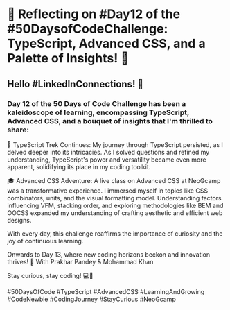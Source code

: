 # 🚀 Reflecting on #Day12 of the #50DaysofCodeChallenge: TypeScript, Advanced CSS, and a Palette of Insights! 🚀

## Hello #LinkedInConnections! 👋

### Day 12 of the 50 Days of Code Challenge has been a kaleidoscope of learning, encompassing TypeScript, Advanced CSS, and a bouquet of insights that I'm thrilled to share:

🔷 TypeScript Trek Continues: My journey through TypeScript persisted, as I delved deeper into its intricacies. As I solved questions and refined my understanding, TypeScript's power and versatility became even more apparent, solidifying its place in my coding toolkit.

🎓 Advanced CSS Adventure: A live class on Advanced CSS at NeoGcamp was a transformative experience. I immersed myself in topics like CSS combinators, units, and the visual formatting model. Understanding factors influencing VFM, stacking order, and exploring methodologies like BEM and OOCSS expanded my understanding of crafting aesthetic and efficient web designs.

With every day, this challenge reaffirms the importance of curiosity and the joy of continuous learning.

Onwards to Day 13, where new coding horizons beckon and innovation thrives! 🌟
With Prakhar Pandey & Mohammad Khan

Stay curious, stay coding! 💻🎨

#50DaysOfCode #TypeScript #AdvancedCSS #LearningAndGrowing #CodeNewbie #CodingJourney #StayCurious #NeoGcamp
